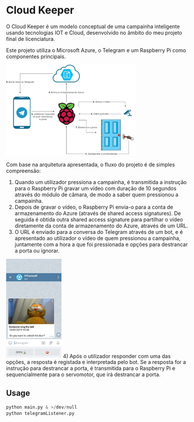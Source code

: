 # Cloud Keeper

O Cloud Keeper é um modelo conceptual de uma campainha inteligente usando tecnologias IOT e Cloud, desenvolvido no âmbito do meu projeto final de licenciatura.

Este projeto utiliza o Microsoft Azure, o Telegram e um Raspberry Pi como componentes principais.


<img src="Diagrama.jpg" width=70% height=70%>

Com base na arquitetura apresentada, o fluxo do projeto é de simples compreensão:
1) Quando um utilizador pressiona a campainha, é transmitida a instrução para o Raspberry Pi
gravar um vídeo com duração de 10 segundos através do módulo de câmara, de modo a saber 
quem pressionou a campainha. 
2) Depois de gravar o vídeo, o Raspberry Pi envia-o para a conta de armazenamento do Azure (através de shared access signatures). De seguida é obtida outra shared access signature para partilhar o vídeo diretamente da conta de armazenamento do Azure, através de um URL.
3) O URL é enviado para a conversa do Telegram através de um bot, e é apresentado ao utilizador 
o vídeo de quem pressionou a campainha, juntamente com a hora a que foi pressionada e opções 
para destrancar a porta ou ignorar. 
<img src="Telegram_Options.jpg" width=30% height=30%>
4) Após o utilizador responder com uma das opções, a resposta é registada e interpretada pelo bot. Se 
a resposta for a instrução para destrancar a porta, é transmitida para o Raspberry Pi e 
sequencialmente para o servomotor, que irá destrancar a porta.

## Usage

```python
python main.py & >/dev/null
python telegramListener.py
```
